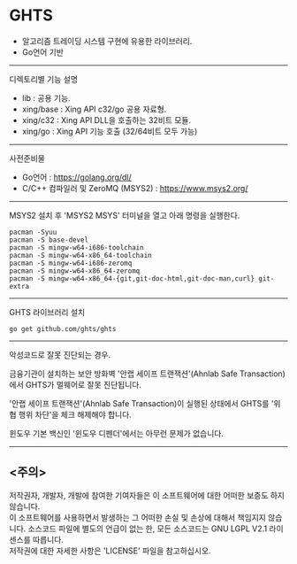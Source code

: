 GHTS
====

- 알고리즘 트레이딩 시스템 구현에 유용한 라이브러리.  
- Go언어 기반

*********************************************************

디렉토리별 기능 설명  
- lib : 공용 기능.
- xing/base : Xing API c32/go 공용 자료형.
- xing/c32 : Xing API DLL을 호출하는 32비트 모듈.
- xing/go : Xing API 기능 호출 (32/64비트 모두 가능)

*********************************************************

사전준비물
- Go언어 : https://golang.org/dl/
- C/C++ 컴파일러 및 ZeroMQ (MSYS2) : https://www.msys2.org/

*********************************************************
MSYS2 설치 후 'MSYS2 MSYS' 터미널을 열고 아래 명령을 실행한다.

<pre><code>pacman -Syuu 
pacman -S base-devel
pacman -S mingw-w64-i686-toolchain
pacman -S mingw-w64-x86_64-toolchain
pacman -S mingw-w64-i686-zeromq
pacman -S mingw-w64-x86_64-zeromq
pacman -S mingw-w64-x86_64-{git,git-doc-html,git-doc-man,curl} git-extra</code></pre>

*********************************************************
GHTS 라이브러리 설치

<pre><code>go get github.com/ghts/ghts</code></pre>
 
*********************************************************

악성코드로 잘못 진단되는 경우.

금융기관이 설치하는 보안 방화벽 '안랩 세이프 트랜잭션'(Ahnlab Safe Transaction)에서 GHTS가 멀웨어로 잘못 진단됩니다.

'안랩 세이프 트랜잭션'(Ahnlab Safe Transaction)이 실행된 상태에서 GHTS를 '위협 행위 차단'을 체크 해제해야 합니다.

윈도우 기본 백신인 '윈도우 디펜더'에서는 아무런 문제가 없습니다. 

*********************************************************    
  
<주의>
------
저작권자, 개발자, 개발에 참여한 기여자들은 이 소프트웨어에 대한 어떠한 보증도 하지 않습니다.  
이 소프트웨어를 사용하면서 발생하는 그 어떠한 손실 및 손상에 대해서 책임지지 않습니다.
소스코드 파일에 별도의 언급이 없는 한, 모든 소스코드는 GNU LGPL V2.1 라이센스를 따릅니다.  
저작권에 대한 자세한 사항은 'LICENSE' 파일을 참고하십시오.
